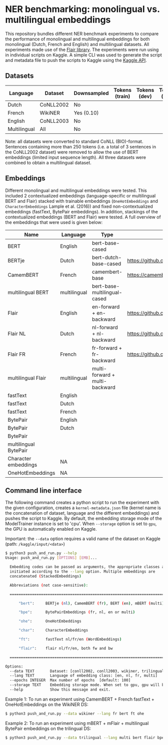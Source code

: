 # NER benchmarking: monolingual vs. multilingual embeddings

This repository bundles different NER benchmark experiments to compare the performance of monolingual and multilingual embeddings for both monolingual (Dutch, French and English) and multilingual datasets. All experiments made use of the [Flair library](https://github.com/flairNLP/flair). The experiments were run using in individual scripts on Kaggle. A simple CLI was used to generate the script and metadata file to push the scripts to Kaggle using the [Kaggle API](https://github.com/Kaggle/kaggle-api).

## Datasets

| Language     	| Dataset   	| Downsampled 	| Tokens (train) 	| Tokens (dev) 	| Tokens (test) 	|
|--------------	|-----------	|-------------	|----------------	|--------------	|---------------	|
| Dutch        	| CoNLL2002 	| No          	|                	|              	|               	|
| French       	| WikiNER   	| Yes (0.10)  	|                	|              	|               	|
| English      	| CoNLL2003 	| No          	|                	|              	|               	|
| Multilingual 	| All       	| No          	|                	|              	|               	|

Note: all datasets were converted to standard CoNLL (BIO)-format. Sentences containing more than 250 tokens (i.e. a total of 3 sentences in the CoNLL2002 dataset) were removed to allow the use of BERT embeddings (limited input sequence length). All three datasets were combined to obtain a multilingual dataset.

## Embeddings

Different monolingual and multilingual embeddings were tested. This included 2 contextualized embeddings (language-specific or multilingual BERT and Flair) stacked with trainable embeddings (`OneHotEmbeddings` and `CharacterEmbeddings` Lample et al. (2016)) and fixed non-contextualized embeddings (fastText, BytePair embeddings). In addition, stackings of the contextualized embeddings (BERT and Flair) were tested. A full overview of the embeddings that were used is given below:

| Name                  	| Language     	| Type                           	| Ref                                                                                         	|
|-----------------------	|--------------	|--------------------------------	|---------------------------------------------------------------------------------------------	|
|  BERT                 	| English      	| bert-base-cased                	|                                                                                             	|
| BERTje                	| Dutch        	| bert-dutch-base-cased          	| https://github.com/wietsedv/bertje                                                          	|
| CamemBERT             	| French       	| camembert-base                 	| https://camembert-model.fr/                                                                 	|
| multilingual BERT     	| multilingual 	| bert-base-multilingual-cased   	|                                                                                             	|
| Flair                 	| English      	| en-forward + en-backward       	| https://github.com/flairNLP/flair/blob/master/resources/docs/embeddings/FLAIR_EMBEDDINGS.md 	|
| Flair NL              	| Dutch        	| nl-forward + nl-backward       	| https://github.com/flairNLP/flair/blob/master/resources/docs/embeddings/FLAIR_EMBEDDINGS.md 	|
| Flair FR              	| French       	| fr-forward + fr-backward       	| https://github.com/flairNLP/flair/blob/master/resources/docs/embeddings/FLAIR_EMBEDDINGS.md 	|
| multilingual Flair    	| multilingual 	| multi-forward + multi-backward 	|                                                                                             	|
| fastText            	| English      	|                                	|                                                                                             	|
| fastText            	| Dutch        	|                                	|                                                                                             	|
| fastText            	| French       	|                                	|                                                                                             	|
| BytePair            	| English     	|                                	|                                                                                             	|
| BytePair            	| Dutch        	|                                	|                                                                                             	|
| BytePair            	|              	|                                	|                                                                                             	|
| multilingual BytePair 	|              	|                                	|                                                                                             	|
| Character embeddings  	| NA           	|                                	|                                                                                             	|
| OneHotEmbeddings      	| NA           	|                                	|                                                                                             	|


## Command line interface

The following command creates a python script to run the experiment with the given configuration, creates a `kernel-metadata.json` file (kernel name is the concatenation of dataset, language and the different embeddings) and pushes the script to Kaggle. By default, the embedding storage mode of the ModelTrainer instance is set to 'cpu'. When `--storage` option is set to `gpu`, the GPU is automatically enabled on Kaggle.

Important: the `--data` option requires a valid name of the dataset on Kaggle (path: `/kaggle/input/<data>`)

```bash
$ python3 push_and_run.py --help
Usage: push_and_run.py [OPTIONS] [EMB]...

  Embedding codes can be passed as arguments, the appropriate classes are
  initiated according to the --lang option. Multiple embeddings are
  concatenated (StackedEmbeddings)

  Abbreviations (not case-sensitive):

  =====================================================================

      "bert":     BERTje (nl), CamemBERT (fr), BERT (en), mBERT (multi)

      "bpe":      BytePairEmbeddings (fr, nl, en or multi)

      "ohe":      OneHotEmbeddings

      "char":     CharacterEmbeddings

      "ft":       fastText nl/fr/en (WordEmbeddings)

      "flair":    flair nl/fr/en, both fw and bw

  =====================================================================

Options:
  --data TEXT       Dataset: [conll2002, conll2003, wikiner, trilingual]
  --lang TEXT       Language of embedding class: [en, nl, fr, multi]
  --epochs INTEGER  Max number of epochs  [default: 100]
  --storage TEXT    Embedding storage mode. When set to gpu, gpu will be automatically enabled on Kaggle [default: cpu]
  --help            Show this message and exit.
```

Example 1: To run an experiment using CamemBERT + French fastText + OneHotEmbeddings on the WikiNER DS:

```bash
$ python3 push_and_run.py --data wikiner --lang fr bert ft ohe
```

Example 2: To run an experiment using mBERT + mFlair + multilingual BytePair embeddings on the trilingual DS:

```bash
$ python3 push_and_run.py --data trilingual --lang multi bert flair bpe
```
